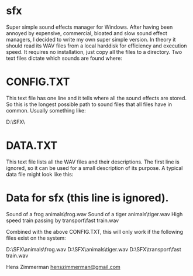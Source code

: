sfx
===

Super simple sound effects manager for Windows. After having been annoyed by expensive, commercial, bloated and slow sound effect managers, I decided to write my own super simple version. In theory it should read its WAV files from a local harddisk for efficiency and execution speed. It requires no installation, just copy all the files to a directory. Two text files dictate which sounds are found where:

CONFIG.TXT
==========

This text file has one line and it tells where all the sound effects are stored. So this is the longest possible path to sound files that all files have in common. Usually something like:

D:\SFX\

DATA.TXT
========

This text file lists all the WAV files and their descriptions. The first line is ignored, so it can be used for a small description of its purpose. A typical data file might look like this:

# Data for sfx (this line is ignored).
Sound of a frog
animals\frog.wav
Sound of a tiger
animals\tiger.wav
High speed train passing by
transport\fast train.wav

Combined with the above CONFIG.TXT, this will only work if the following files exist on the system:

D:\SFX\animals\frog.wav
D:\SFX\animals\tiger.wav
D:\SFX\transport\fast train.wav


Hens Zimmerman
henszimmerman@gmail.com

